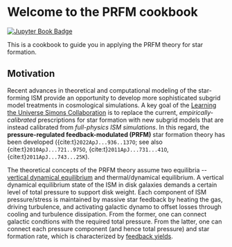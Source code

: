 # Welcome to the PRFM cookbook

[![Jupyter Book Badge](https://jupyterbook.org/badge.svg)](https://changgoo.github.io/PRFM/)

This is a cookbook to guide you in applying the PRFM theory for star formation.

## Motivation

Recent advances in theoretical and computational modeling of the star-forming ISM provide an opportunity to develop more sophisticated subgrid model treatments in cosmological simulations.  A key goal of the [Learning the Universe Simons Collaboration](https://www.learning-the-universe.org/) is to replace the current, _empirically-calibrated_ prescriptions for star formation with new subgrid models that are instead calibrated from _full-physics ISM simulations_. In this regard, the **pressure-regulated feedback-modulated (PRFM)** star formation theory has been developed ({cite:t}`2022ApJ...936..137O`; see also {cite:t}`2010ApJ...721..975O`, {cite:t}`2011ApJ...731...41O`, {cite:t}`2011ApJ...743...25K`).

The theoretical concepts of the PRFM theory assume two equilibria -- [vertical dynamical equilibrium](vertical-de) and thermal/dynamical equilibrium. A vertical dynamical equilibrium state of the ISM in disk galaxies demands a certain level of total pressure to support disk weight. Each component of ISM pressure/stress is maintained by massive star feedback by heating the gas, driving turbulence, and activating galactic dynamo to offset losses through cooling and turbulence dissipation. From the former, one can connect galactic condtions with the required total pressure. From the latter, one can connect each pressure component (and hence total pressure) and star formation rate, which is characterized by [feedback yields](feedback-yield).



```{tableofcontents}
```
